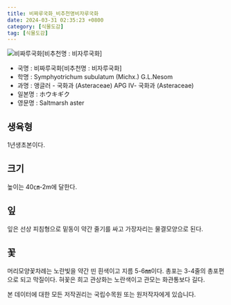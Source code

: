 ```yaml
---
title: 비짜루국화_비추천명비자루국화
date: 2024-03-31 02:35:23 +0800
category: [식물도감]
tag: [식물도감]
---
```




![비짜루국화[비추천명 : 비자루국화]](/fileUpload/plants/basic/Compositae/Aster/8078/2_th2.jpg)
- 국명 : 비짜루국화[비추천명 : 비자루국화]
- 학명 : Symphyotrichum subulatum (Michx.) G.L.Nesom
- 과명 : 앵글러 - 국화과 (Asteraceae) APG Ⅳ- 국화과 (Asteraceae)
- 일본명 : ホウキギク
- 영문명 : Saltmarsh aster


## 생육형
1년생초본이다.
## 크기
높이는 40㎝-2m에 달한다.
## 잎
잎은 선상 피침형으로 밑동이 약간 줄기를 싸고 가장자리는 물결모양으로 된다.
## 꽃
머리모양꽃차례는 노란빛을 약간 띤 흰색이고 지름 5-6㎜이다. 총포는 3-4줄의 총포편으로 되고 막질이다. 혀꽃은 희고 관상화는 노란색이고 관모는 화관통보다 길다.






본 데이터에 대한 모든 저작권리는 국립수목원 또는 원저작자에게 있습니다.
